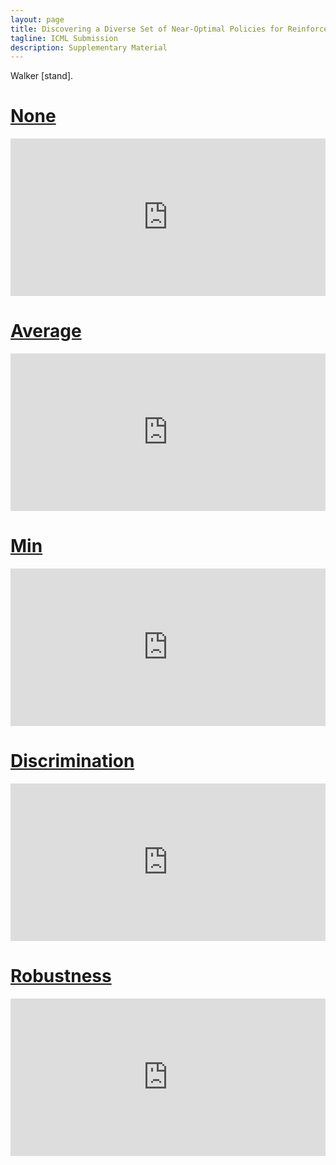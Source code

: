 ```yaml
---
layout: page
title: Discovering a Diverse Set of Near-Optimal Policies for Reinforcement Learning
tagline: ICML Submission 
description: Supplementary Material 
---
```


Walker [stand].

# [None](#None)

<div style="width:100%;height:0px;position:relative;padding-bottom:50.000%;"><iframe src="https://streamable.com/e/ni15y8?autoplay=1&nocontrols=1" frameborder="0" width="100%" height="100%" allowfullscreen allow="autoplay" style="width:100%;height:100%;position:absolute;left:0px;top:0px;overflow:hidden;"></iframe></div>

# [Average](#Average)

<div style="width:100%;height:0px;position:relative;padding-bottom:50.000%;"><iframe src="https://streamable.com/e/cs5tba?autoplay=1&nocontrols=1" frameborder="0" width="100%" height="100%" allowfullscreen allow="autoplay" style="width:100%;height:100%;position:absolute;left:0px;top:0px;overflow:hidden;"></iframe></div>

# [Min](#Min)

<div style="width:100%;height:0px;position:relative;padding-bottom:50.000%;"><iframe src="https://streamable.com/e/7t537i?autoplay=1&nocontrols=1" frameborder="0" width="100%" height="100%" allowfullscreen allow="autoplay" style="width:100%;height:100%;position:absolute;left:0px;top:0px;overflow:hidden;"></iframe></div>

# [Discrimination](#Discrimination)

<div style="width:100%;height:0px;position:relative;padding-bottom:50.000%;"><iframe src="https://streamable.com/e/zvjico?autoplay=1&nocontrols=1" frameborder="0" width="100%" height="100%" allowfullscreen allow="autoplay" style="width:100%;height:100%;position:absolute;left:0px;top:0px;overflow:hidden;"></iframe></div>

# [Robustness](#Robustness)

<div style="width:100%;height:0px;position:relative;padding-bottom:50.000%;"><iframe src="https://streamable.com/e/jzm3vd?autoplay=1&nocontrols=1" frameborder="0" width="100%" height="100%" allowfullscreen allow="autoplay" style="width:100%;height:100%;position:absolute;left:0px;top:0px;overflow:hidden;"></iframe></div>
